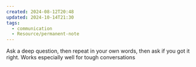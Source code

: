 ```yaml
---
created: 2024-08-12T20:48
updated: 2024-10-14T21:30
tags:
  - communication
  - Resource/permanent-note
---
```

Ask a deep question, then repeat in your own words, then ask if you got it right. Works especially well for tough conversations